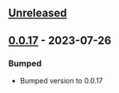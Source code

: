 <a name="unreleased"></a>
## [Unreleased]


<a name="0.0.17"></a>
## [0.0.17] - 2023-07-26
### Bumped
- Bumped version to 0.0.17


[Unreleased]: https://path-gitlab.med.umich.edu/path-webteam/shield/compare/0.0.17...HEAD
[0.0.17]: https://path-gitlab.med.umich.edu/path-webteam/shield/compare/0.0.16...0.0.17
